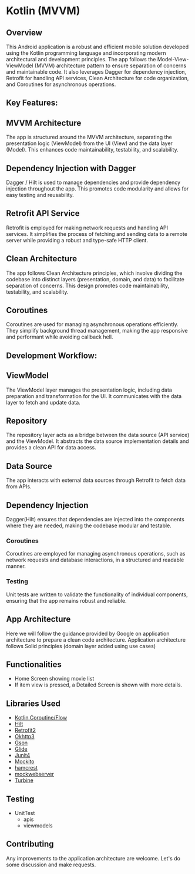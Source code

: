 # Kotlin (MVVM)
 
## Overview
This Android application is a robust and efficient mobile solution developed using the Kotlin programming language and incorporating modern architectural and development principles. The app follows the Model-View-ViewModel (MVVM) architecture pattern to ensure separation of concerns and maintainable code. It also leverages Dagger for dependency injection, Retrofit for handling API services, Clean Architecture for code organization, and Coroutines for asynchronous operations.

## Key Features:

## MVVM Architecture
The app is structured around the MVVM architecture, separating the presentation logic (ViewModel) from the UI (View) and the data layer (Model). This enhances code maintainability, testability, and scalability.

## Dependency Injection with Dagger
Dagger / Hilt is used to manage dependencies and provide dependency injection throughout the app. This promotes code modularity and allows for easy testing and reusability.

## Retrofit API Service
Retrofit is employed for making network requests and handling API services. It simplifies the process of fetching and sending data to a remote server while providing a robust and type-safe HTTP client.

## Clean Architecture
The app follows Clean Architecture principles, which involve dividing the codebase into distinct layers (presentation, domain, and data) to facilitate separation of concerns. This design promotes code maintainability, testability, and scalability.

## Coroutines
Coroutines are used for managing asynchronous operations efficiently. They simplify background thread management, making the app responsive and performant while avoiding callback hell.

## Development Workflow:

## ViewModel
The ViewModel layer manages the presentation logic, including data preparation and transformation for the UI. It communicates with the data layer to fetch and update data.

## Repository
The repository layer acts as a bridge between the data source (API service) and the ViewModel. It abstracts the data source implementation details and provides a clean API for data access.

## Data Source
The app interacts with external data sources through Retrofit to fetch data from APIs.

## Dependency Injection
Dagger(Hilt) ensures that dependencies are injected into the components where they are needed, making the codebase modular and testable.

### Coroutines
Coroutines are employed for managing asynchronous operations, such as network requests and database interactions, in a structured and readable manner.

### Testing
Unit tests are written to validate the functionality of individual components, ensuring that the app remains robust and reliable.


## App Architecture
Here we will follow the guidance provided by Google on application architecture  to prepare a clean code architecture. 
Application architecture follows Solid principles (domain layer added using use cases)



## Functionalities
* Home Screen showing movie list 
* If item view is pressed, a Detailed Screen is shown with more details.


## Libraries Used
* [Kotlin Coroutine/Flow](https://kotlinlang.org/docs/coroutines-overview.html)
* [Hilt](https://developer.android.com/training/dependency-injection/hilt-android)
* [Retrofit2](https://square.github.io/retrofit/)
* [Okhttp3](https://square.github.io/okhttp/4.x/okhttp/okhttp3/)
* [Gson](https://github.com/google/gson)
* [Glide](https://github.com/bumptech/glide)
* [Junit4](https://junit.org/junit4/)
* [Mockito](https://site.mockito.org/)
* [hamcrest](http://hamcrest.org/)
* [mockwebserver](https://github.com/square/okhttp/tree/master/mockwebserver)
* [Turbine](https://github.com/cashapp/turbine)

## Testing
* UnitTest
    * apis
    * viewmodels

## Contributing
Any improvements to the application architecture are welcome. Let's do some discussion and make requests. 

